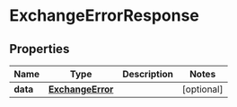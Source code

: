
# ExchangeErrorResponse

## Properties
Name | Type | Description | Notes
------------ | ------------- | ------------- | -------------
**data** | [**ExchangeError**](ExchangeError.md) |  |  [optional]



